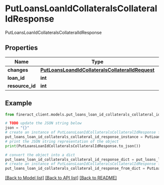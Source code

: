 # PutLoansLoanIdCollateralsCollateralIdResponse

PutLoansLoanIdCollateralsCollateralIdResponse

## Properties

Name | Type | Description | Notes
------------ | ------------- | ------------- | -------------
**changes** | [**PutLoansLoandIdCollateralsCollateralIdRequest**](PutLoansLoandIdCollateralsCollateralIdRequest.md) |  | [optional] 
**loan_id** | **int** |  | [optional] 
**resource_id** | **int** |  | [optional] 

## Example

```python
from fineract_client.models.put_loans_loan_id_collaterals_collateral_id_response import PutLoansLoanIdCollateralsCollateralIdResponse

# TODO update the JSON string below
json = "{}"
# create an instance of PutLoansLoanIdCollateralsCollateralIdResponse from a JSON string
put_loans_loan_id_collaterals_collateral_id_response_instance = PutLoansLoanIdCollateralsCollateralIdResponse.from_json(json)
# print the JSON string representation of the object
print(PutLoansLoanIdCollateralsCollateralIdResponse.to_json())

# convert the object into a dict
put_loans_loan_id_collaterals_collateral_id_response_dict = put_loans_loan_id_collaterals_collateral_id_response_instance.to_dict()
# create an instance of PutLoansLoanIdCollateralsCollateralIdResponse from a dict
put_loans_loan_id_collaterals_collateral_id_response_from_dict = PutLoansLoanIdCollateralsCollateralIdResponse.from_dict(put_loans_loan_id_collaterals_collateral_id_response_dict)
```
[[Back to Model list]](../README.md#documentation-for-models) [[Back to API list]](../README.md#documentation-for-api-endpoints) [[Back to README]](../README.md)


